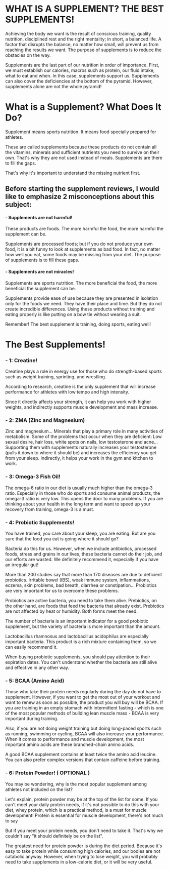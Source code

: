 ﻿# WHAT IS A SUPPLEMENT? THE BEST SUPPLEMENTS!

Achieving the body we want is the result of conscious training, quality nutrition, disciplined rest and the right mentality; in short, a balanced life. A factor that disrupts the balance, no matter how small, will prevent us from reaching the results we want. The purpose of supplements is to reduce the obstacles on the way.

Supplements are the last part of our nutrition in order of importance. First, we must establish our calories, macros such as protein, our fluid intake, what to eat and when. In this case, supplements support us. Supplements can also cover the deficiencies at the bottom of the pyramid. However, supplements alone are not the whole pyramid!

# What is a Supplement? What Does It Do?

Supplement means sports nutrition. It means food specially prepared for athletes.

These are called supplements because these products do not contain all the vitamins, minerals and sufficient nutrients you need to survive on their own. That's why they are not used instead of meals. Supplements are there to fill the gaps.

That's why it's important to understand the missing nutrient first.

## Before starting the supplement reviews, I would like to emphasize 2 misconceptions about this subject:

#### -  Supplements are not harmful!

These products are foods. The more harmful the food, the more harmful the supplement can be.

Supplements are processed foods; but if you do not produce your own food, it is a bit funny to look at supplements as bad food. In fact, no matter how well you eat, some foods may be missing from your diet. The purpose of supplements is to fill these gaps.

#### -  Supplements are not miracles!

Supplements are sports nutrition. The more beneficial the food, the more beneficial the supplement can be.

Supplements provide ease of use because they are presented in isolation only for the foods we need. They have their place and time. But they do not create incredible differences. Using these products without training and eating properly is like putting on a bow tie without wearing a suit.

Remember! The best supplement is training, doing sports, eating well!



# The Best Supplements!

### -  1: Creatine!

Creatine plays a role in energy use for those who do strength-based sports such as weight training, sprinting, and wrestling.

According to research, creatine is the only supplement that will increase performance for athletes with low tempo and high intensity.

Since it directly affects your strength, it can help you work with higher weights, and indirectly supports muscle development and mass increase.

### -  2: ZMA (Zinc and Magnesium)

Zinc and magnesium… Minerals that play a primary role in many activities of metabolism. Some of the problems that occur when they are deficient: Low sexual desire, hair loss, white spots on nails, low testosterone and acne… Supporting them with supplements naturally increases your testosterone (pulls it down to where it should be) and increases the efficiency you get from your sleep. Indirectly, it helps your work in the gym and kitchen to work.

### -  3: Omega-3 Fish Oil!

The omega-6 ratio in our diet is usually much higher than the omega-3 ratio. Especially in those who do sports and consume animal products, the omega-3 ratio is very low. This opens the door to many problems. If you are thinking about your health in the long term and want to speed up your recovery from training, omega-3 is a must.

### -  4: Probiotic Supplements!

You have trained, you care about your sleep, you are eating. But are you sure that the food you eat is going where it should go?

Bacteria do this for us. However, when we include antibiotics, processed foods, stress and grains in our lives, these bacteria cannot do their job, and our efforts are wasted. We definitely recommend it, especially if you have an irregular gut!

More than 200 studies say that more than 170 diseases are due to deficient probiotics. Irritable bowel (IBS), weak immune system, inflammations, eczema, skin problems, bad breath, diarrhea or constipation... Probiotics are very important for us to overcome these problems.

Probiotics are active bacteria, you need to take them alive. Prebiotics, on the other hand, are foods that feed the bacteria that already exist. Prebiotics are not affected by heat or humidity. Both forms meet the need.

The number of bacteria is an important indicator for a good probiotic supplement, but the variety of bacteria is more important than the amount.

Lactobacillus rhamnosus and lactobacillus acidophilus are especially important bacteria. This product is a rich mixture containing them, so we can easily recommend it.

When buying probiotic supplements, you should pay attention to their expiration dates. You can't understand whether the bacteria are still alive and effective in any other way.

### -  5: BCAA (Amino Acid)

Those who take their protein needs regularly during the day do not have to supplement. However, if you want to get the most out of your workout and want to renew as soon as possible, the product you will buy will be BCAA. If you are training in an empty stomach with intermittent fasting - which is one of the most popular methods of building lean muscle mass - BCAA is very important during training.

Also, if you are not doing weight training but doing long-paced sports such as running, swimming or cycling, BCAA will also increase your performance. When it comes to performance and muscle development, the most important amino acids are these branched-chain amino acids.

A good BCAA supplement contains at least twice the amino acid leucine. You can also prefer complex versions that contain caffeine before training.

### -  6: Protein Powder! ( OPTIONAL )

You may be wondering, why is the most popular supplement among athletes not included on the list?

Let's explain, protein powder may be at the top of the list for some. If you can't meet your daily protein needs, if it's not possible to do this with your diet, whey protein, which is a practical method, is a must for muscle development! Protein is essential for muscle development, there's not much to say

But if you meet your protein needs, you don't need to take it. That's why we couldn't say "it should definitely be on the list".

The greatest need for protein powder is during the diet period. Because it's easy to take protein while consuming high calories, and our bodies are not catabolic anyway. However, when trying to lose weight, you will probably need to take supplements in a low-calorie diet, or it will be very useful.
